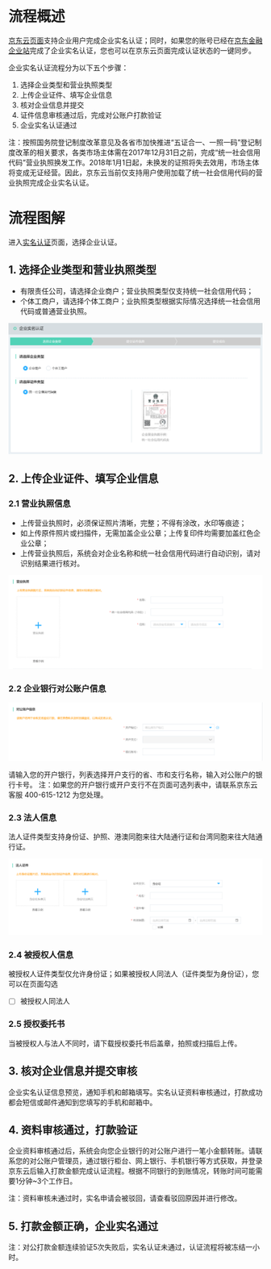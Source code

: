 # 流程概述
[京东云页面](https://realname.jdcloud.com/account/verify)支持企业用户完成企业实名认证；同时，如果您的账号已经在[京东金融企业站](https://biz.jd.com)完成了企业实名认证，您也可以在京东云页面完成认证状态的一键同步。

企业实名认证流程分为以下五个步骤：

 1. 选择企业类型和营业执照类型
 2. 上传企业证件、填写企业信息
 3. 核对企业信息并提交
 4. 证件信息审核通过后，完成对公账户打款验证
 5. 企业实名认证通过

注：按照国务院登记制度改革意见及各省市加快推进“五证合一、一照一码”登记制度改革的相关要求，各类市场主体需在2017年12月31日之前，完成“统一社会信用代码”营业执照换发工作。2018年1月1日起，未换发的证照将失去效用，市场主体将变成无证经营。因此，京东云当前仅支持用户使用加载了统一社会信用代码的营业执照完成企业实名认证。


# 流程图解
进入[实名认证](https://realname.jdcloud.com/account/verify)页面，选择企业认证。

 ## 1. 选择企业类型和营业执照类型

 - 有限责任公司，请选择企业商户；营业执照类型仅支持统一社会信用代码；
 - 个体工商户，请选择个体工商户；业执照类型根据实际情况选择统一社会信用代码或普通营业执照。
 
![](../../../image/User/newrealname/1.%E9%80%89%E6%8B%A9%E8%AE%A4%E8%AF%81%E7%B1%BB%E5%9E%8B.png)

## 2. 上传企业证件、填写企业信息
### 2.1 营业执照信息
-  上传营业执照时，必须保证照片清晰，完整；不得有涂改，水印等痕迹；
-  如上传原件照片或扫描件，无需加盖企业公章；上传复印件均需要加盖红色企业公章；
- 上传营业执照后，系统会对企业名称和统一社会信用代码进行自动识别，请对识别结果进行核对。

![](../../../image/User/newrealname/3.%E5%A1%AB%E5%86%99%E8%90%A5%E4%B8%9A%E6%89%A7%E7%85%A7%E4%BF%A1%E6%81%AF.png)

### 2.2 企业银行对公账户信息

![](../../../image/User/newrealname/4.%E5%A1%AB%E5%86%99%E5%AF%B9%E5%85%AC%E8%B4%A6%E6%88%B7%E4%BF%A1%E6%81%AF.png)

请输入您的开户银行，列表选择开户支行的省、市和支行名称，输入对公账户的银行卡号。
注：如果您的开户银行或开户支行不在页面可选列表中，请联系京东云客服 400-615-1212 为您处理。

### 2.3 法人信息
法人证件类型支持身份证、护照、港澳同胞来往大陆通行证和台湾同胞来往大陆通行证。

![](../../../image/User/newrealname/5.%E5%A1%AB%E5%86%99%E6%B3%95%E4%BA%BA%E4%BF%A1%E6%81%AF.png)

### 2.4 被授权人信息
被授权人证件类型仅允许身份证；如果被授权人同法人（证件类型为身份证），您可以在页面勾选 
- [ ] 被授权人同法人

### 2.5 授权委托书
当被授权人与法人不同时，请下载授权委托书后盖章，拍照或扫描后上传。

## 3. 核对企业信息并提交审核
企业实名认证信息预览，通知手机和邮箱填写。实名认证资料审核通过，打款成功都会短信或邮件通知到您填写的手机和邮箱中。

## 4. 资料审核通过，打款验证

企业资料审核通过后，系统会向您企业银行的对公账户进行一笔小金额转账。请联系您的对公账户管理员，通过银行柜台、网上银行、手机银行等方式获取，并登录京东云后输入打款金额完成认证流程。根据不同银行的到账情况，转账时间可能需要1分钟~3个工作日。

注：资料审核未通过时，实名申请会被驳回，请查看驳回原因并进行修改。

## 5. 打款金额正确，企业实名通过


注：对公打款金额连续验证5次失败后，实名认证未通过，认证流程将被冻结一小时。

